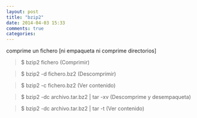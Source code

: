 ```yaml
---
layout: post
title: "bzip2"
date: 2014-04-03 15:33
comments: true
categories: 
---
```

comprime un fichero [ni empaqueta ni comprime directorios]

>$ bzip2 fichero (Comprimir)

>$ bzip2 -d fichero.bz2 (Descomprimir)

>$ bzip2 -c fichero.bz2 (Ver contenido)

>$ bzip2 -dc archivo.tar.bz2 | tar -xv (Descomprime y desempaqueta)

>$ bzip2 -dc archivo.tar.bz2 | tar -t (Ver contenido)

